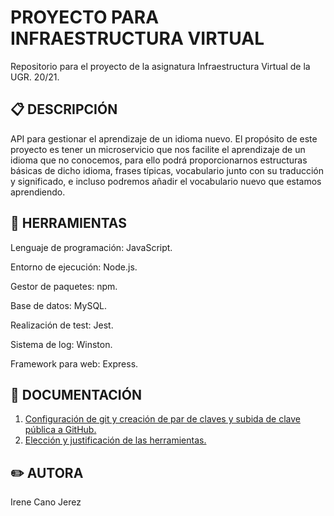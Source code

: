 # PROYECTO PARA INFRAESTRUCTURA VIRTUAL
Repositorio para el proyecto de la asignatura Infraestructura Virtual de la UGR. 20/21.

## :clipboard: DESCRIPCIÓN
API para gestionar el aprendizaje de un idioma nuevo. El propósito de este proyecto es tener un microservicio que nos facilite el aprendizaje de un idioma que no conocemos, para ello podrá proporcionarnos estructuras básicas de dicho idioma, frases típicas, vocabulario junto con su traducción y significado, e incluso podremos añadir el vocabulario nuevo que estamos aprendiendo.

## :wrench: HERRAMIENTAS
Lenguaje de programación: JavaScript.


Entorno de ejecución: Node.js.

Gestor de paquetes: npm.

Base de datos: MySQL.

Realización de test: Jest.

Sistema de log: Winston.

Framework para web: Express.


## :closed_book: DOCUMENTACIÓN
1.  [Configuración de git y creación de par de claves y subida de clave pública a GitHub.](https://github.com/irenecj/ProyectoIdiomasIV/blob/master/docs/config.md)
2. [Elección y justificación de las herramientas.](https://github.com/irenecj/ProyectoIdiomasIV/blob/master/docs/herramientas.md)


## :pencil2: AUTORA
Irene Cano Jerez
